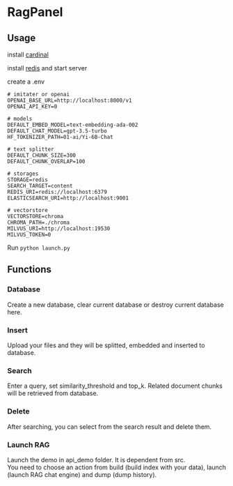 # RagPanel
## Usage
install [cardinal](https://github.com/the-seeds/cardinal.git)

install [redis](https://github.com/redis/redis.git) and start server

create a .env
```
# imitater or openai
OPENAI_BASE_URL=http://localhost:8000/v1
OPENAI_API_KEY=0

# models
DEFAULT_EMBED_MODEL=text-embedding-ada-002
DEFAULT_CHAT_MODEL=gpt-3.5-turbo
HF_TOKENIZER_PATH=01-ai/Yi-6B-Chat

# text splitter
DEFAULT_CHUNK_SIZE=300
DEFAULT_CHUNK_OVERLAP=100

# storages
STORAGE=redis
SEARCH_TARGET=content
REDIS_URI=redis://localhost:6379
ELASTICSEARCH_URI=http://localhost:9001

# vectorstore
VECTORSTORE=chroma
CHROMA_PATH=./chroma
MILVUS_URI=http://localhost:19530
MILVUS_TOKEN=0
```

Run `python launch.py`

## Functions
### Database
Create a new database, clear current database or destroy current database here.
### Insert
Upload your files and they will be splitted, embedded and inserted to database.
### Search
Enter a query, set similarity_threshold and top_k. Related document chunks will be retrieved from database.
### Delete
After searching, you can select from the search result and delete them.
### Launch RAG
Launch the demo in api_demo folder. It is dependent from src.  
You need to choose an action from build (build index with your data), launch (launch RAG chat engine) and dump (dump history).
